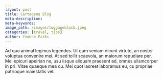 ```yaml
---
layout: post
title: Cartagena Blog
meta-description:
meta-keywords:
image_path: /images/luggageblack.jpeg
categories: [travel, tips]
author: Yvonne Parks
---
```


Ad quo animal legimus legendos. Ut eum veniam dicunt virtute, an noster voluptua convenire mei. At sed tollit scaevola, an maiorum repudiare per. Mei epicuri apeirian ne, usu iisque aliquam praesent ad, omnes ullamcorper in pri. Vitae quaeque mea cu. Mei quot laoreet laboramus eu, cu propriae patrioque maiestatis vel.
